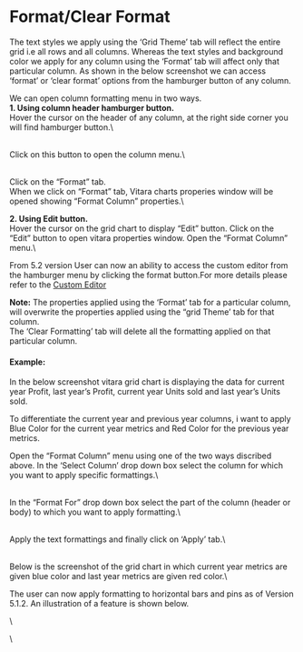 # Format/Clear Format

The text styles we apply using the ‘Grid Theme’ tab will reflect the entire grid i.e all rows and all columns. Whereas the text styles and background color we apply for any column using the ‘Format’ tab will affect only that particular column. As shown in the below screenshot we can access ‘format’ or ‘clear format’ options from the hamburger button of any column.

We can open column formatting menu in two ways.\
**1. Using column header hamburger button.**\
Hover the cursor on the header of any column, at the right side corner you will find hamburger button.\


\
Click on this button to open the column menu.\


\
Click on the “Format” tab.\
When we click on “Format” tab, Vitara charts properies window will be opened showing “Format Column” properties.\


**2. Using Edit button.**\
Hover the cursor on the grid chart to display “Edit” button. Click on the “Edit” button to open vitara properties window. Open the “Format Column” menu.\


From 5.2 version User can now an ability to access the custom editor from the hamburger menu by clicking the format button.For more details please refer to the [Custom Editor](https://docs.vitaracharts.com/guideGridFeatures/customeditor.html)

**Note:** The properties applied using the ‘Format’ tab for a particular column, will overwrite the properties applied using the “grid Theme’ tab for that column.\
The ‘Clear Formatting’ tab will delete all the formatting applied on that particular column.

#### Example: <a href="#example" id="example"></a>

In the below screenshot vitara grid chart is displaying the data for current year Profit, last year’s Profit, current year Units sold and last year’s Units sold.

To differentiate the current year and previous year columns, i want to apply Blue Color for the current year metrics and Red Color for the previous year metrics.

Open the “Format Column” menu using one of the two ways discribed above. In the ‘Select Column’ drop down box select the column for which you want to apply specific formattings.\


\
In the “Format For” drop down box select the part of the column (header or body) to which you want to apply formatting.\


\
Apply the text formattings and finally click on ‘Apply’ tab.\


\
Below is the screenshot of the grid chart in which current year metrics are given blue color and last year metrics are given red color.\


The user can now apply formatting to horizontal bars and pins as of Version 5.1.2. An illustration of a feature is shown below.

\


\
